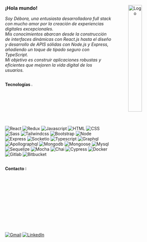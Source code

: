 <!-- LOGO -->
<br />
<div align="center">
    <img align="right" src="https://octodex.github.com/images/daftpunktocat-thomas.gif" alt="Logo" width="30%" height="auto">
    
<!-- INTRO -->
  <h3 align="left">¡Hola mundo!</h3>

  <p align="left"><em>
    Soy Débora, una entusiasta desarrolladora full stack con mucho amor por la creación de experiencias digitales excepcionales.
      <br />
    Mis conocimientos abarcan desde la construcción de interfaces dinámicas con React.js hasta el diseño y desarrollo de APIS sólidas con Node.js y Express, añadiendo un toque de tipado seguro con TypeScript.
    <br />
    Mi objetivo es construir aplicaciones robustas y eficientes que mejoren la vida digital de los usuarios.
  </em></p>
</div>

##

<!-- STACK -->
#### Tecnologías  <img src="https://www.sourabhgupta.com/index.aspx/images/online_images/output_jXjlXs.gif" alt="Logo" width="3%" height="auto">
    
![React] ![Redux] ![Javascript] ![HTML] ![CSS] ![Sass] ![Tailwindcss] ![Bootstrap] ![Node] ![Express] ![Socketio] ![Typescript] ![Graphql] ![Apollographql] ![Mongodb] ![Mongoose] ![Mysql] ![Sequelize] ![Mocha] ![Chai] ![Cypress] ![Docker] ![Gitlab] ![Bitbucket]

##

<!-- CONTACTO -->
#### Contacto <img src="https://media4.giphy.com/media/v1.Y2lkPTc5MGI3NjExcWVpYTRwc3AzdzBjNWt5Z2l4aHUwZ3ljdHN6dnR4MmN3ODk2dGk2bCZlcD12MV9pbnRlcm5hbF9naWZfYnlfaWQmY3Q9cw/alPfPoWTIlXeIyWJXY/giphy.gif" alt="Logo" width="5%" height="auto">

 [![Gmail][Gmail]][Gmail-url] [![LinkedIn][linkedin-shield]][linkedin-url] 


<!-- LINKS -->
[Gmail]: https://img.shields.io/badge/%20gmail-grey?style=for-the-badge&logo=gmail
[Gmail-url]: mailto:debora.nrolon@gmail.com
[linkedin-shield]: https://img.shields.io/badge/%20linkedin-grey?style=for-the-badge&logo=linkedin
[linkedin-url]: https://linkedin.com/in/debo-rolon
[React]: https://img.shields.io/badge/%20react.js-grey?style=for-the-badge&logo=react
[Redux]: https://img.shields.io/badge/%20redux-grey?style=for-the-badge&logo=redux
[Javascript]: https://img.shields.io/badge/%20javascript-grey?style=for-the-badge&logo=javascript
[HTML]: https://img.shields.io/badge/%20html5-grey?style=for-the-badge&logo=html5
[CSS]: https://img.shields.io/badge/%20css3-grey?style=for-the-badge&logo=css3
[Sass]: https://img.shields.io/badge/%20sass-grey?style=for-the-badge&logo=sass
[Tailwindcss]: https://img.shields.io/badge/%20tailwindcss-grey?style=for-the-badge&logo=tailwindcss
[Bootstrap]: https://img.shields.io/badge/%20bootstrap-grey?style=for-the-badge&logo=bootstrap
[Node]: https://img.shields.io/badge/%20node.js-grey?style=for-the-badge&logo=nodedotjs
[Express]: https://img.shields.io/badge/%20express.js-grey?style=for-the-badge&logo=express
[Socketio]: https://img.shields.io/badge/%20socket.io-grey?style=for-the-badge&logo=socketdotio
[Typescript]: https://img.shields.io/badge/%20typescript-grey?style=for-the-badge&logo=typescript
[Graphql]: https://img.shields.io/badge/%20graphql-grey?style=for-the-badge&logo=graphql
[Apollographql]: https://img.shields.io/badge/%20apollographql-grey?style=for-the-badge&logo=apollographql
[Mongodb]: https://img.shields.io/badge/%20mongodb-grey?style=for-the-badge&logo=mongodb
[Mongoose]: https://img.shields.io/badge/%20mongoose-grey?style=for-the-badge&logo=mongoose
[Mysql]: https://img.shields.io/badge/%20mysql-grey?style=for-the-badge&logo=mysql
[Sequelize]: https://img.shields.io/badge/%20sequelize-grey?style=for-the-badge&logo=sequelize
[Mocha]: https://img.shields.io/badge/%20mocha-grey?style=for-the-badge&logo=mocha
[Chai]: https://img.shields.io/badge/%20chai-grey?style=for-the-badge&logo=chai
[Cypress]: https://img.shields.io/badge/%20cypress-grey?style=for-the-badge&logo=cypress
[Docker]: https://img.shields.io/badge/%20docker-grey?style=for-the-badge&logo=docker
[Gitlab]: https://img.shields.io/badge/%20gitlab-grey?style=for-the-badge&logo=gitlab
[Bitbucket]: https://img.shields.io/badge/%20bitbucket-grey?style=for-the-badge&logo=bitbucket
